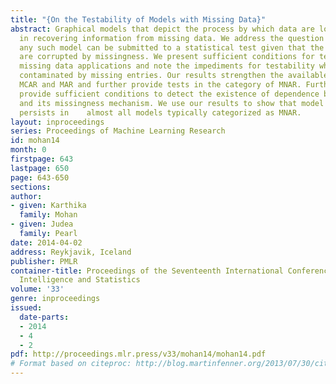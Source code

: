 ```yaml
---
title: "{On the Testability of Models with Missing Data}"
abstract: Graphical models that depict the process by which data are lost are helpful
  in recovering information from missing data. We address the question of whether
  any such model can be submitted to a statistical test given that the data available
  are corrupted by missingness. We present sufficient conditions for testability in
  missing data applications and note the impediments for testability when data are
  contaminated by missing entries. Our results strengthen the available tests for
  MCAR and MAR and further provide tests in the category of MNAR. Furthermore, we
  provide sufficient conditions to detect the existence of dependence between a variable
  and its missingness mechanism. We use our results to show that model sensitivity
  persists in    almost all models typically categorized as MNAR.
layout: inproceedings
series: Proceedings of Machine Learning Research
id: mohan14
month: 0
firstpage: 643
lastpage: 650
page: 643-650
sections: 
author:
- given: Karthika
  family: Mohan
- given: Judea
  family: Pearl
date: 2014-04-02
address: Reykjavik, Iceland
publisher: PMLR
container-title: Proceedings of the Seventeenth International Conference on Artificial
  Intelligence and Statistics
volume: '33'
genre: inproceedings
issued:
  date-parts:
  - 2014
  - 4
  - 2
pdf: http://proceedings.mlr.press/v33/mohan14/mohan14.pdf
# Format based on citeproc: http://blog.martinfenner.org/2013/07/30/citeproc-yaml-for-bibliographies/
---
```

